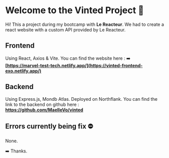 # Welcome to the Vinted Project 👕
Hi! This a project during my bootcamp with **Le Reacteur**.
We had to create a react website with a custom API provided by Le Reacteur.

## Frontend

Using React, Axios & Vite. You can find the website here :
➡️ **[https://marvel-test-tech.netlify.app/](https://vinted-frontend-exo.netlify.app/)**

## Backend

Using Express.js, Mondb Atlas. Deployed on Northflank.
You can find the link to the backend on github here :  
**https://github.com/MaelleVo/vinted**

## Errors currently being fix ⛔️

None.

➡️ Thanks.
